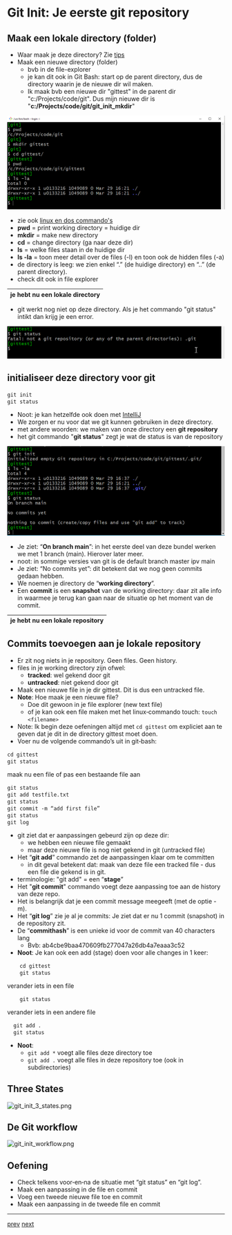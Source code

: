 # Git Init: Je eerste git repository


## Maak een lokale directory (folder) 
* Waar maak je deze directory? Zie [tips](../allerlei/tips.md)
* Maak een nieuwe directory (folder)
  * bvb in de file-explorer 
  * je kan dit ook in Git Bash: start op de parent directory, dus de directory waarin je de nieuwe dir wil maken. 
  * Ik maak bvb een nieuwe dir "gittest" in de parent dir "c:/Projects/code/git". Dus mijn nieuwe dir is "**c:/Projects/code/git/git_init_mkdir**"      

![git_init_mkdir.png](images/git_init_mkdir.png)

* zie ook [linux en dos commando's](../allerlei/linux_en_dos_commandos.md)
* **pwd** = print working directory = huidige dir 
* **mkdir** = make new directory   
* **cd** = change directory (ga naar deze dir) 
* **ls** =  welke files staan in de huidige dir   
* **ls -la** = toon meer detail over de files (-l) en toon ook de hidden files (-a) 
* de directory is leeg: we zien enkel “.” (de huidige
  directory) en “..” (de parent directory).  
* check dit ook in file explorer

| je hebt nu een lokale directory | 
|---| 

* git werkt nog niet op deze directory. Als je het commando "git status" intikt dan krijg je een error.

![git_init_not_a_repo.png](images/git_init_not_a_repo.png)

## initialiseer deze directory voor git 
 ```
 git init
 git status
 ``` 

* Noot: je kan hetzelfde ook doen met [IntelliJ](../getting_started/06_git_init_met_intellij.md)
* We zorgen er nu voor dat we git kunnen gebruiken in deze directory.
* met andere woorden: we maken van onze directory een **git repository** 
* het git commando "**git status**" zegt je wat de status is van de repository

![git_init.png](images/git_init.png)

* Je ziet: “**On branch main**”: in het eerste deel van deze bundel werken we met 1 branch
(main). Hierover later meer.
* noot: in sommige versies van git is de default branch master ipv main
* Je ziet: “No commits yet”: dit betekent dat we nog geen commits gedaan hebben.
* We noemen je directory de “**working directory**”.
* Een **commit** is een **snapshot** van de working directory: daar zit alle info in waarmee je terug kan gaan naar de situatie op het moment van de commit. 

| je hebt nu een lokale repository | 
|---| 

## Commits toevoegen aan je lokale repository 

* Er zit nog niets in je repository. Geen files. Geen history.
* files in je working directory zijn ofwel:
  * **tracked**: wel gekend door git
  * **untracked**: niet gekend door git
* Maak een nieuwe file in je dir gittest. Dit is dus een untracked file.
* **Note**: Hoe maak je een nieuwe file?
  * Doe dit gewoon in je file explorer (new text file)
  * of je kan ook een file maken met het linux‐commando touch:
```touch <filename>```
* Note: Ik begin deze oefeningen altijd met ```cd gittest``` om expliciet aan te geven dat
  je dit in de directory gittest moet doen. 
* Voer nu de volgende commando’s uit in git‐bash:
```
cd gittest
git status
```
maak nu een file of pas een bestaande file aan
```
git status
git add testfile.txt
git status
git commit -m “add first file”
git status
git log
```

* git ziet dat er aanpassingen gebeurd zijn op deze dir: 
    * we hebben een nieuwe file gemaakt
    * maar deze nieuwe file is nog niet gekend in git (untracked file)
* Het “**git add**” commando zet de aanpassingen klaar om te committen
  * in dit geval betekent dat: maak van deze file een tracked file - dus een file die gekend is in git.
* terminologie: "git add" =  een “**stage**” 
* Het "**git commit**" commando voegt deze aanpassing toe aan de history van deze repo. 
* Het is belangrijk dat je een commit message meegeeft (met de optie -m).     
* Het “**git log**” zie je al je commits: Je ziet dat er nu 1 commit (snapshot) in de
repository zit.
* De “**commithash**” is een unieke id voor de commit van 40 characters lang
  * Bvb: ab4cbe9baa470609fb277047a26db4a7eaaa3c52
* **Noot**: Je kan ook een add (stage) doen voor alle changes in 1 keer: 
```
    cd gittest
    git status
```
verander iets in een file 
```
    git status
```
verander iets in een andere file
```
  git add .
  git status
```
* **Noot**:
  * ```git add *``` voegt alle files deze directory toe
  * ```git add .``` voegt alle files in deze repository toe (ook in subdirectories)  

## Three States 

![git_init_3_states.png](images/git_init_3_states.png)

## De Git workflow 

![git_init_workflow.png](images/git_init_workflow.png)

## Oefening 
* Check telkens voor‐en‐na de situatie met “git status” en “git log”.
* Maak een aanpassing in de file en commit
* Voeg een tweede nieuwe file toe en commit
* Maak een aanpassing in de tweede file en commit

---
[prev](../getting_started/04_wat_is_een_git_repo.md)
[next](../getting_started/06_git_init_met_intellij.md)


